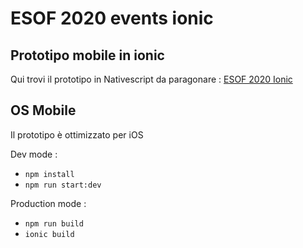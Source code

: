 # ESOF 2020 events ionic
## Prototipo mobile in ionic
Qui trovi il prototipo in Nativescript da paragonare : [ESOF 2020 Ionic](https://github.com/Azuel97/esof-events-nativescript)

## OS Mobile
Il prototipo è ottimizzato per iOS

Dev mode :
* `npm install`
* `npm run start:dev`

Production mode : 
* `npm run build`
* `ionic build`
